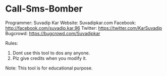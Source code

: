 # Call-Sms-Bomber
Programmer: Suvadip Kar
Website: Suvadipkar.com
Facebook: http://facebook.com/suvadip.kar.96
Twitter: https://twitter.com/KarSuvadip
Bugcrowd: https://bugcrowd.com/Suvadipkar

Rules:
1. Dont use this tool to dos any anyone.
2. Plz give credits when you modify it.

Note: This tool is for educational purpose.

